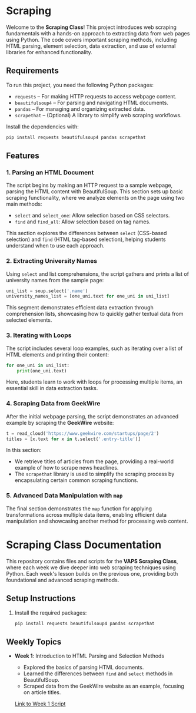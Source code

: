 
# Scraping 

Welcome to the **Scraping Class**! This project introduces web scraping fundamentals with a hands-on approach to extracting data from web pages using Python. The code covers important scraping methods, including HTML parsing, element selection, data extraction, and use of external libraries for enhanced functionality.


## Requirements

To run this project, you need the following Python packages:

- `requests` – For making HTTP requests to access webpage content.
- `beautifulsoup4` – For parsing and navigating HTML documents.
- `pandas` – For managing and organizing extracted data.
- `scrapethat` – (Optional) A library to simplify web scraping workflows.

Install the dependencies with:
```bash
pip install requests beautifulsoup4 pandas scrapethat
```

## Features

### 1. Parsing an HTML Document

The script begins by making an HTTP request to a sample webpage, parsing the HTML content with BeautifulSoup. This section sets up basic scraping functionality, where we analyze elements on the page using two main methods:

- `select` and `select_one`: Allow selection based on CSS selectors.
- `find` and `find_all`: Allow selection based on tag names.

This section explores the differences between `select` (CSS-based selection) and `find` (HTML tag-based selection), helping students understand when to use each approach.

### 2. Extracting University Names

Using `select` and list comprehensions, the script gathers and prints a list of university names from the sample page:
```python
uni_list = soup.select('.name')
university_names_list = [one_uni.text for one_uni in uni_list]
```
This segment demonstrates efficient data extraction through comprehension lists, showcasing how to quickly gather textual data from selected elements.

### 3. Iterating with Loops

The script includes several loop examples, such as iterating over a list of HTML elements and printing their content:
```python
for one_uni in uni_list:
    print(one_uni.text)
```
Here, students learn to work with loops for processing multiple items, an essential skill in data extraction tasks.

### 4. Scraping Data from GeekWire

After the initial webpage parsing, the script demonstrates an advanced example by scraping the **GeekWire** website:
```python
t = read_cloud('https://www.geekwire.com/startups/page/2')
titles = [x.text for x in t.select('.entry-title')]
```
In this section:
- We retrieve titles of articles from the page, providing a real-world example of how to scrape news headlines.
- The `scrapethat` library is used to simplify the scraping process by encapsulating certain common scraping functions.

### 5. Advanced Data Manipulation with `map`

The final section demonstrates the `map` function for applying transformations across multiple data items, enabling efficient data manipulation and showcasing another method for processing web content.

# Scraping Class Documentation

This repository contains files and scripts for the **VAPS Scraping Class**, where each week we dive deeper into web scraping techniques using Python. Each week's lesson builds on the previous one, providing both foundational and advanced scraping methods.


## Setup Instructions

1. Install the required packages:
   ```bash
   pip install requests beautifulsoup4 pandas scrapethat


## Weekly Topics

- **Week 1**: Introduction to HTML Parsing and Selection Methods
  - Explored the basics of parsing HTML documents.
  - Learned the differences between `find` and `select` methods in BeautifulSoup.
  - Scraped data from the GeekWire website as an example, focusing on article titles.

  [Link to Week 1 Script](session_1_on_class.ipynb)
